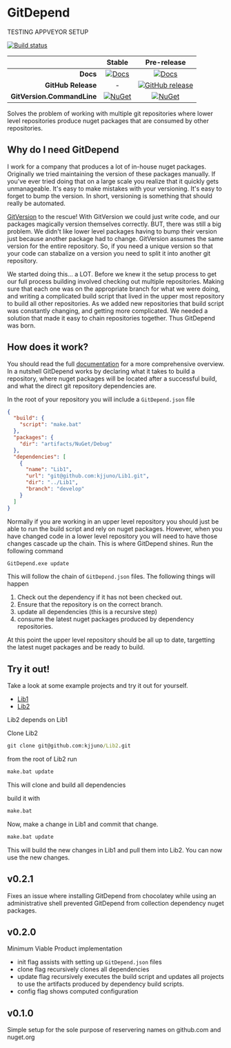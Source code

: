 # GitDepend

TESTING APPVEYOR SETUP

[![Build status][appveyor-badge]][appveyor]

|                            |                Stable               |                 Pre-release               |
| -------------------------: | :---------------------------------: | :---------------------------------------: |
|                  **Docs**  |     [![Docs][docs-badge]][docs]     |    [![Docs][docs-pre-badge]][docs-pre]    |
|        **GitHub Release**  |                 -                   | [![GitHub release][gh-rel-badge]][gh-rel] |
| **GitVersion.CommandLine** |     [![NuGet][gdc-badge]][gdc]      |       [![NuGet][gdc-pre-badge]][gdc]      |

Solves the problem of working with multiple git repositories where lower level repositories produce nuget packages that are consumed by other repositories.

## Why do I need GitDepend
I work for a company that produces a lot of in-house nuget packages. Originally we tried maintaining the version of these packages
manually. If you've ever tried doing that on a large scale you realize that it quickly gets unmanageable. It's easy to make mistakes
with your versioning. It's easy to forget to bump the version. In short, versioning is something that should really be automated.

[GitVersion](https://github.com/GitTools/GitVersion) to the rescue! With GitVersion we could just write code, and our packages
magically version themselves correctly. BUT, there was still a big problem. We didn't like lower level packages having to bump
their version just because another package had to change. GitVersion assumes the same version for the entire repository. So, if you
need a unique version so that your code can stabalize on a version you need to split it into another git repository.

We started doing this... a LOT. Before we knew it the setup process to get our full process building involved checking out multiple
repositories. Making sure that each one was on the appropriate branch for what we were doing, and writing a complicated build
script that lived in the upper most repository to build all other repositories. As we added new repositories that build script
was constantly changing, and getting more complicated. We needed a solution that made it easy to chain repositories together. Thus
GitDepend was born.

## How does it work?

You should read the full [documentation](http://gitdepend.readthedocs.io/en/latest/) for a more comprehensive overview. In a nutshell GitDepend works by declaring
what it takes to build a repository, where nuget packages will be located after a successful build, and what the direct
git repository dependencies are.

In the root of your repository you will include a `GitDepend.json` file

```json
{
  "build": {
    "script": "make.bat"
  },
  "packages": {
    "dir": "artifacts/NuGet/Debug"
  },
  "dependencies": [
    {
      "name": "Lib1",
      "url": "git@github.com:kjjuno/Lib1.git",
      "dir": "../Lib1",
      "branch": "develop"
    }
  ]
}
```

Normally if you are working in an upper level repository you should just be able to run the build script and rely on nuget packages.
However, when you have changed code in a lower level repository you will need to have those changes cascade up the chain. This
is where GitDepend shines. Run the following command

```bash
GitDepend.exe update
```

This will follow the chain of `GitDepend.json` files. The following things will happen
1. Check out the dependency if it has not been checked out.
2. Ensure that the repository is on the correct branch.
3. update all dependencies (this is a recursive step)
4. consume the latest nuget packages produced by dependency repositories.

At this point the upper level repository should be all up to date, targetting the latest nuget packages and be ready to build.

## Try it out!

Take a look at some example projects and try it out for yourself.

* [Lib1](https://github.com/kjjuno/Lib1)
* [Lib2](https://github.com/kjjuno/Lib2)

Lib2 depends on Lib1

Clone Lib2

```cmd
git clone git@github.com:kjjuno/Lib2.git
```

from the root of Lib2 run

```cmd
make.bat update
```

This will clone and build all dependencies

build it with
```cmd
make.bat
```

Now, make a change in Lib1 and commit that change.

```cmd
make.bat update
```

This will build the new changes in Lib1 and pull them into Lib2. You can now use the new changes.

## v0.2.1
Fixes an issue where installing GitDepend from chocolatey while using an administrative shell prevented GitDepend from
collection dependency nuget packages.

## v0.2.0
Minimum Viable Product implementation

* init flag assists with setting up `GitDepend.json` files
* clone flag recursively clones all dependencies
* update flag recursively executes the build script and updates all projects to use the artifacts produced by dependency build scripts.
* config flag shows computed configuration

## v0.1.0
Simple setup for the sole purpose of reservering names on github.com and nuget.org

[appveyor]:        https://ci.appveyor.com/project/kjjuno/gitdepend/branch/develop
[appveyor-badge]:  https://ci.appveyor.com/api/projects/status/github/kjjuno/GitDepend?branch=develop&svg=true
[docs]:            http://gitdepend.readthedocs.org/en/stable/
[docs-badge]:      https://readthedocs.org/projects/gitdepend/badge/?version=stable
[docs-pre]:        http://gitdepend.readthedocs.org/en/latest/
[docs-pre-badge]:  https://readthedocs.org/projects/gitdepend/badge/?version=latest
[gh-rel]:          https://github.com/kjjuno/GitDepend/releases/latest
[gh-rel-badge]:    https://img.shields.io/github/release/kjjuno/gitdepend.svg
[gdc]:             https://www.nuget.org/packages/GitDepend.CommandLine
[gdc-badge]:       https://img.shields.io/nuget/v/GitDepend.CommandLine.svg
[gdc-pre-badge]:   https://img.shields.io/nuget/vpre/GitDepend.CommandLine.svg
